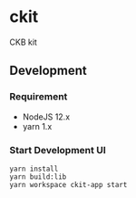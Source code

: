 # ckit

CKB kit

## Development

### Requirement

- NodeJS 12.x
- yarn 1.x

### Start Development UI

```
yarn install
yarn build:lib
yarn workspace ckit-app start
```
